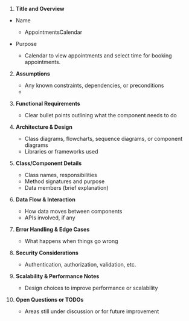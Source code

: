 1. **Title and Overview**

- Name

  - AppointmentsCalendar

- Purpose
  - Calendar to view appointments and select time for booking appointments.

2. **Assumptions**

   - Any known constraints, dependencies, or preconditions
   -

3. **Functional Requirements**

   - Clear bullet points outlining what the component needs to do

4. **Architecture & Design**

   - Class diagrams, flowcharts, sequence diagrams, or component diagrams
   - Libraries or frameworks used

5. **Class/Component Details**

   - Class names, responsibilities
   - Method signatures and purpose
   - Data members (brief explanation)

6. **Data Flow & Interaction**

   - How data moves between components
   - APIs involved, if any

7. **Error Handling & Edge Cases**

   - What happens when things go wrong

8. **Security Considerations**

   - Authentication, authorization, validation, etc.

9. **Scalability & Performance Notes**

   - Design choices to improve performance or scalability

10. **Open Questions or TODOs**

    - Areas still under discussion or for future improvement
